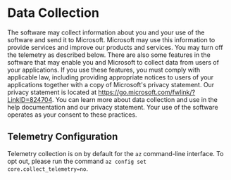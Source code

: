 # Data Collection

The software may collect information about you and your use of the software and
send it to Microsoft. Microsoft may use this information to provide services and
improve our products and services. You may turn off the telemetry as described
below. There are also some features in the software that may enable you and
Microsoft to collect data from users of your applications. If you use these
features, you must comply with applicable law, including providing appropriate
notices to users of your applications together with a copy of Microsoft's
privacy statement. Our privacy statement is located at
https://go.microsoft.com/fwlink/?LinkID=824704. You can learn more about data
collection and use in the help documentation and our privacy statement. Your use
of the software operates as your consent to these practices.

## Telemetry Configuration

Telemetry collection is on by default for the `az` command-line interface. To
opt out, please run the command `az config set core.collect_telemetry=no`.
